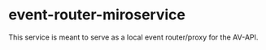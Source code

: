 # event-router-miroservice

This service is meant to serve as a local event router/proxy for the AV-API. 

